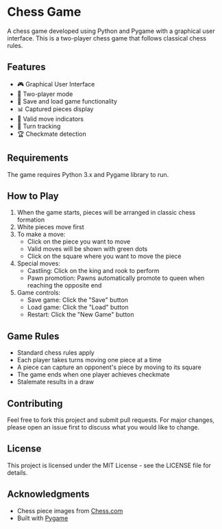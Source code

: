 # Chess Game

A chess game developed using Python and Pygame with a graphical user interface. This is a two-player chess game that follows classical chess rules.

## Features

- 🎮 Graphical User Interface
- 👥 Two-player mode
- 💾 Save and load game functionality
- 📊 Captured pieces display
- 🎯 Valid move indicators
- 🔄 Turn tracking
- 🏆 Checkmate detection

## Requirements

The game requires Python 3.x and Pygame library to run.


## How to Play

1. When the game starts, pieces will be arranged in classic chess formation
2. White pieces move first
3. To make a move:
   - Click on the piece you want to move
   - Valid moves will be shown with green dots
   - Click on the square where you want to move the piece
4. Special moves:
   - Castling: Click on the king and rook to perform
   - Pawn promotion: Pawns automatically promote to queen when reaching the opposite end
5. Game controls:
   - Save game: Click the "Save" button
   - Load game: Click the "Load" button
   - Restart: Click the "New Game" button

## Game Rules

- Standard chess rules apply
- Each player takes turns moving one piece at a time
- A piece can capture an opponent's piece by moving to its square
- The game ends when one player achieves checkmate
- Stalemate results in a draw

## Contributing

Feel free to fork this project and submit pull requests. For major changes, please open an issue first to discuss what you would like to change.

## License

This project is licensed under the MIT License - see the LICENSE file for details.

## Acknowledgments

- Chess piece images from [Chess.com](https://www.chess.com)
- Built with [Pygame](https://www.pygame.org)
